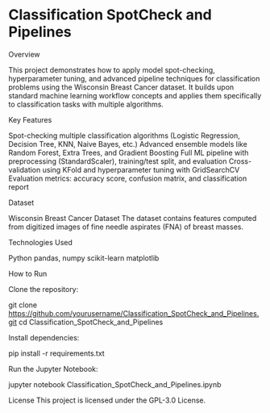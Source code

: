 # Classification SpotCheck and Pipelines
Overview

This project demonstrates how to apply model spot-checking, hyperparameter tuning, and advanced pipeline techniques for classification problems using the Wisconsin Breast Cancer dataset. It builds upon standard machine learning workflow concepts and applies them specifically to classification tasks with multiple algorithms.

Key Features

Spot-checking multiple classification algorithms (Logistic Regression, Decision Tree, KNN, Naive Bayes, etc.)
Advanced ensemble models like Random Forest, Extra Trees, and Gradient Boosting
Full ML pipeline with preprocessing (StandardScaler), training/test split, and evaluation
Cross-validation using KFold and hyperparameter tuning with GridSearchCV
Evaluation metrics: accuracy score, confusion matrix, and classification report

Dataset

Wisconsin Breast Cancer Dataset
The dataset contains features computed from digitized images of fine needle aspirates (FNA) of breast masses.

Technologies Used

Python
pandas, numpy
scikit-learn
matplotlib

How to Run

Clone the repository:

git clone https://github.com/yourusername/Classification_SpotCheck_and_Pipelines.git
cd Classification_SpotCheck_and_Pipelines

Install dependencies:

pip install -r requirements.txt

Run the Jupyter Notebook:

jupyter notebook Classification_SpotCheck_and_Pipelines.ipynb

License
This project is licensed under the GPL-3.0 License.

